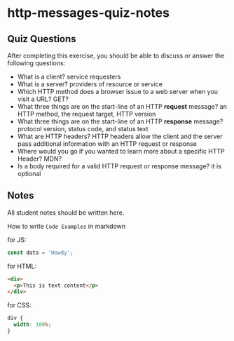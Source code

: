# http-messages-quiz-notes

## Quiz Questions

After completing this exercise, you should be able to discuss or answer the following questions:

- What is a client?
  service requesters
- What is a server?
  providers of resource or service
- Which HTTP method does a browser issue to a web server when you visit a URL?
  GET?
- What three things are on the start-line of an HTTP **request** message?
  an HTTP method, the request target, HTTP version
- What three things are on the start-line of an HTTP **response** message?
  protocol version, status code, and status text
- What are HTTP headers?
  HTTP headers allow the client and the server pass additional information with an HTTP request or response
- Where would you go if you wanted to learn more about a specific HTTP Header?
  MDN?
- Is a body required for a valid HTTP request or response message?
  it is optional

## Notes

All student notes should be written here.

How to write `Code Examples` in markdown

for JS:

```javascript
const data = 'Howdy';
```

for HTML:

```html
<div>
  <p>This is text content</p>
</div>
```

for CSS:

```css
div {
  width: 100%;
}
```
